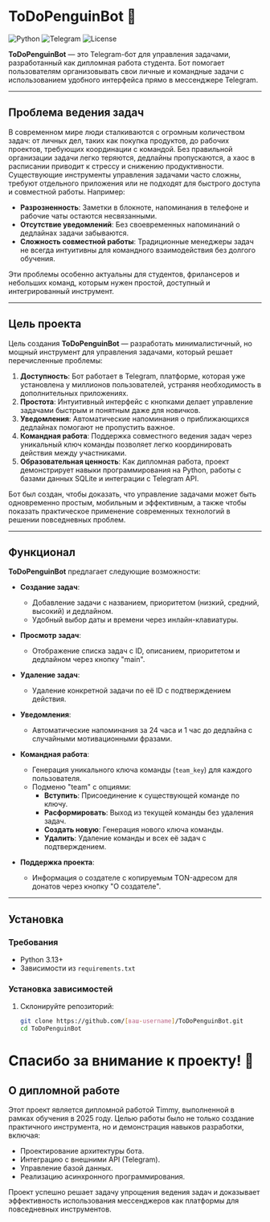 # ToDoPenguinBot 🐧

![Python](https://img.shields.io/badge/Python-3.13-blue.svg)
![Telegram](https://img.shields.io/badge/Telegram-Bot_API-blue.svg)
![License](https://img.shields.io/badge/License-MIT-green.svg)

**ToDoPenguinBot** — это Telegram-бот для управления задачами, разработанный как дипломная работа студента. Бот помогает пользователям организовывать свои личные и командные задачи с использованием удобного интерфейса прямо в мессенджере Telegram.

---

## Проблема ведения задач

В современном мире люди сталкиваются с огромным количеством задач: от личных дел, таких как покупка продуктов, до рабочих проектов, требующих координации с командой. Без правильной организации задачи легко теряются, дедлайны пропускаются, а хаос в расписании приводит к стрессу и снижению продуктивности. Существующие инструменты управления задачами часто сложны, требуют отдельного приложения или не подходят для быстрого доступа и совместной работы. Например:

- **Разрозненность**: Заметки в блокноте, напоминания в телефоне и рабочие чаты остаются несвязанными.
- **Отсутствие уведомлений**: Без своевременных напоминаний о дедлайнах задачи забываются.
- **Сложность совместной работы**: Традиционные менеджеры задач не всегда интуитивны для командного взаимодействия без долгого обучения.

Эти проблемы особенно актуальны для студентов, фрилансеров и небольших команд, которым нужен простой, доступный и интегрированный инструмент.

---

## Цель проекта

Цель создания **ToDoPenguinBot** — разработать минималистичный, но мощный инструмент для управления задачами, который решает перечисленные проблемы:
1. **Доступность**: Бот работает в Telegram, платформе, которая уже установлена у миллионов пользователей, устраняя необходимость в дополнительных приложениях.
2. **Простота**: Интуитивный интерфейс с кнопками делает управление задачами быстрым и понятным даже для новичков.
3. **Уведомления**: Автоматические напоминания о приближающихся дедлайнах помогают не пропустить важное.
4. **Командная работа**: Поддержка совместного ведения задач через уникальный ключ команды позволяет легко координировать действия между участниками.
5. **Образовательная ценность**: Как дипломная работа, проект демонстрирует навыки программирования на Python, работы с базами данных SQLite и интеграции с Telegram API.

Бот был создан, чтобы доказать, что управление задачами может быть одновременно простым, мобильным и эффективным, а также чтобы показать практическое применение современных технологий в решении повседневных проблем.

---

## Функционал

**ToDoPenguinBot** предлагает следующие возможности:

- **Создание задач**:
  - Добавление задачи с названием, приоритетом (низкий, средний, высокий) и дедлайном.
  - Удобный выбор даты и времени через инлайн-клавиатуры.

- **Просмотр задач**:
  - Отображение списка задач с ID, описанием, приоритетом и дедлайном через кнопку "main".

- **Удаление задач**:
  - Удаление конкретной задачи по её ID с подтверждением действия.

- **Уведомления**:
  - Автоматические напоминания за 24 часа и 1 час до дедлайна с случайными мотивационными фразами.

- **Командная работа**:
  - Генерация уникального ключа команды (`team_key`) для каждого пользователя.
  - Подменю "team" с опциями:
    - **Вступить**: Присоединение к существующей команде по ключу.
    - **Расформировать**: Выход из текущей команды без удаления задач.
    - **Создать новую**: Генерация нового ключа команды.
    - **Удалить**: Удаление команды и всех её задач с подтверждением.

- **Поддержка проекта**:
  - Информация о создателе с копируемым TON-адресом для донатов через кнопку "О создателе".

---

## Установка

### Требования
- Python 3.13+
- Зависимости из `requirements.txt`

### Установка зависимостей
1. Склонируйте репозиторий:
   ```bash
   git clone https://github.com/[ваш-username]/ToDoPenguinBot.git
   cd ToDoPenguinBot

# Спасибо за внимание к проекту! 🐧

## О дипломной работе

Этот проект является дипломной работой Timmy, выполненной в рамках обучения в 2025 году. Целью работы было не только создание практичного инструмента, но и демонстрация навыков разработки, включая:

- Проектирование архитектуры бота.
- Интеграцию с внешними API (Telegram).
- Управление базой данных.
- Реализацию асинхронного программирования.

Проект успешно решает задачу упрощения ведения задач и доказывает эффективность использования мессенджеров как платформы для повседневных инструментов.
